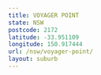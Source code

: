 ```yaml
---
title: VOYAGER POINT
state: NSW
postcode: 2172
latitude: -33.951109
longitude: 150.917444
url: /nsw/voyager-point/
layout: suburb
---
```

